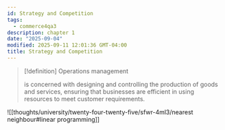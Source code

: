 ```yaml
---
id: Strategy and Competition
tags:
  - commerce4qa3
description: chapter 1
date: "2025-09-04"
modified: 2025-09-11 12:01:36 GMT-04:00
title: Strategy and Competition
---
```


> [!definition] Operations management
>
> is concerned with designing and controlling the production of goods and services, ensuring that businesses are efficient in using resources to meet customer requirements.

![[thoughts/university/twenty-four-twenty-five/sfwr-4ml3/nearest neighbour#linear programming]]
